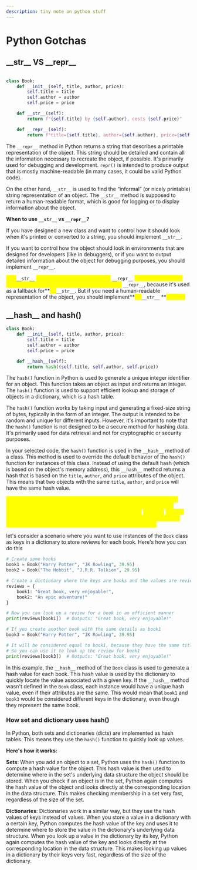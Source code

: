```yaml
---
description: tiny note on python stuff
---
```


# Python Gotchas

## \_\_str\_\_ VS \_\_repr\_\_

```python

class Book:
    def __init__(self, title, author, price):
        self.title = title
        self.author = author
        self.price = price

    def __str__(self):
        return f"{self.title} by {self.author}, costs {self.price}"

    def __repr__(self):
        return f"title={self.title}, author={self.author}, price={self.price}"
```

The `__repr__` method in Python returns a string that describes a printable representation of the object. This string should be detailed and contain all the information necessary to recreate the object, if possible. It's primarily used for debugging and development. `repr()` is intended to produce output that is mostly machine-readable (in many cases, it could be valid Python code).

On the other hand, `__str__` is used to find the “informal” (or nicely printable) string representation of an object. The `__str__` method is supposed to return a human-readable format, which is good for logging or to display information about the object.

**When to use `__str__` vs `__repr__`?**

If you have designed a new class and want to control how it should look when it's printed or converted to a string, you should implement `__str__`.

If you want to control how the object should look in environments that are designed for developers (like in debuggers), or if you want to output detailed information about the object for debugging purposes, you should implement `__repr__`.

<mark style="color:yellow;">**If**</mark><mark style="color:yellow;">** **</mark><mark style="color:yellow;">**`__str__`**</mark><mark style="color:yellow;">** **</mark><mark style="color:yellow;">**is not defined, Python will call**</mark><mark style="color:yellow;">** **</mark><mark style="color:yellow;">**`__repr__`**</mark><mark style="color:yellow;">** **</mark><mark style="color:yellow;">**as a fallback. If you only implement one of these methods, choose**</mark><mark style="color:yellow;">** **</mark><mark style="color:yellow;">**`__repr__`**</mark><mark style="color:yellow;">**, because it's used as a fallback for**</mark><mark style="color:yellow;">** **</mark><mark style="color:yellow;">**`__str__`**</mark><mark style="color:yellow;">**. But if you need a human-readable representation of the object, you should implement**</mark><mark style="color:yellow;">** **</mark><mark style="color:yellow;">**`__str__`**</mark><mark style="color:yellow;">** **</mark><mark style="color:yellow;">**as well.**</mark>

## \_\_hash\_\_ and hash()

```python
class Book:
    def __init__(self, title, author, price):
        self.title = title
        self.author = author
        self.price = price

    def __hash__(self):
        return hash((self.title, self.author, self.price))
```

The `hash()` function in Python is used to generate a unique integer identifier for an object. This function takes an object as input and returns an integer. The `hash()` function is used to support efficient lookup and storage of objects in a dictionary, which is a hash table.

The `hash()` function works by taking input and generating a fixed-size string of bytes, typically in the form of an integer. The output is intended to be random and unique for different inputs. However, it's important to note that the `hash()` function is not designed to be a secure method for hashing data. It's primarily used for data retrieval and not for cryptographic or security purposes.

In your selected code, the `hash()` function is used in the `__hash__` method of a class. This method is used to override the default behavior of the `hash()` function for instances of this class. Instead of using the default hash (which is based on the object's memory address), this `__hash__` method returns a hash that is based on the `title`, `author`, and `price` attributes of the object. This means that two objects with the same `title`, `author`, and `price` will have the same hash value.

<mark style="color:yellow;">This is useful when you want to use instances of this class as keys in a dictionary or elements in a set. Python uses the hash value to quickly compare objects and to organize them in memory. If the</mark> <mark style="color:yellow;"></mark><mark style="color:yellow;">`__hash__`</mark> <mark style="color:yellow;"></mark><mark style="color:yellow;">method wasn't defined in this class, Python would use the default hash which is unique for each instance, even if their attributes are the same.</mark>

let's consider a scenario where you want to use instances of the `Book` class as keys in a dictionary to store reviews for each book. Here's how you can do this

```python
# Create some books
book1 = Book("Harry Potter", "JK Rowling", 39.95)
book2 = Book("The Hobbit", "J.R.R. Tolkien", 29.95)

# Create a dictionary where the keys are books and the values are reviews
reviews = {
    book1: "Great book, very enjoyable!",
    book2: "An epic adventure!"
}

# Now you can look up a review for a book in an efficient manner
print(reviews[book1])  # Outputs: "Great book, very enjoyable!"

# If you create another book with the same details as book1
book3 = Book("Harry Potter", "JK Rowling", 39.95)

# It will be considered equal to book1, because they have the same title, author, and price
# So you can use it to look up the review for book1
print(reviews[book3])  # Outputs: "Great book, very enjoyable!"
```

In this example, the `__hash__` method of the `Book` class is used to generate a hash value for each book. This hash value is used by the dictionary to quickly locate the value associated with a given key. If the `__hash__` method wasn't defined in the `Book` class, each instance would have a unique hash value, even if their attributes are the same. This would mean that `book1` and `book3` would be considered different keys in the dictionary, even though they represent the same book.

### How set and dictionary uses hash()

In Python, both sets and dictionaries (dicts) are implemented as hash tables. This means they use the `hash()` function to quickly look up values.

**Here's how it works:**

**Sets**: When you add an object to a set, Python uses the `hash()` function to compute a hash value for the object. This hash value is then used to determine where in the set's underlying data structure the object should be stored. When you check if an object is in the set, Python again computes the hash value of the object and looks directly at the corresponding location in the data structure. This makes checking membership in a set very fast, regardless of the size of the set.

**Dictionaries**: Dictionaries work in a similar way, but they use the hash values of keys instead of values. When you store a value in a dictionary with a certain key, Python computes the hash value of the key and uses it to determine where to store the value in the dictionary's underlying data structure. When you look up a value in the dictionary by its key, Python again computes the hash value of the key and looks directly at the corresponding location in the data structure. This makes looking up values in a dictionary by their keys very fast, regardless of the size of the dictionary.
